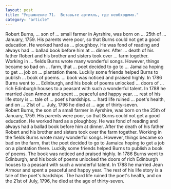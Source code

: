 ```yaml
---
layout: post
title: "Упражнение 71.  Вставьте артикль, где необходимо."
category: "article"
---
```

<section class="question">
Robert Burns, ... son of ... small farmer in Ayrshire, was born on ... 25th of ... January, 1759. His parents were poor, so that Burns could not get a good education. He worked hard as ... ploughboy. He was fond of reading and always had ... ballad book before him at ... dinner. After ... death of his father Robert and his brother and sisters took over ... farm together. Working in ... fields Burns wrote many wonderful songs. However, things became so bad on ... farm, that ... poet decided to go to ... Jamaica hoping to get ... job on ... plantation there. Luckily some friends helped Burns to publish ... book of poems. ... book was noticed and praised highly. In 1786 Burns went to ... Edinburgh, and his book of poems unlocked ... doors of ... rich Edinburgh houses to a peasant with such a wonderful talent. In 1788 he married Jean Armour and spent ... peaceful and happy year. ... rest of his life story is ... tale of ... poet's hardships. ... hard life ruined ... poet's health, and on ... 21st of ... July, 1796 he died at ... age of thirty-seven.
</section>

<section class="answer">
Robert Burns, the son of a small farmer in Ayrshire, was born on the 25th of January, 1759. His parents were poor, so that Burns could not get a good education. He worked hard as a ploughboy. He was fond of reading and always had a ballad book before him at dinner. After the death of his father Robert and his brother and sisters took over the farm together. Working in the fields Burns wrote many wonderful songs. However, things became so bad on the farm, that the poet decided to go to Jamaica hoping to get a job on a plantation there. Luckily some friends helped Burns to publish a book of poems. The book was noticed and praised highly. In 1786 Burns went to Edinburgh, and his book of poems unlocked the doors of rich Edinburgh houses to a peasant with such a wonderful talent. In 1788 he married Jean Armour and spent a peaceful and happy year. The rest of his life story is a tale of the poet's hardships. The hard life ruined the poet's health, and on the 21st of July, 1796, he died at the age of thirty-seven.
</section>